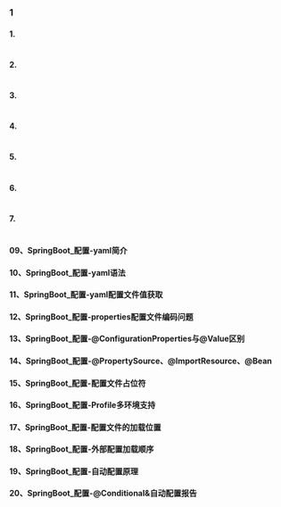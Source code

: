 ### 1

#### 1.

```xml


```

#### 2.

```java

```

#### 3.

```java

```

#### 4.

```java

```

#### 5.

```java

```

#### 6.

```java

```

#### 7.

```java

```

#### 09、SpringBoot_配置-yaml简介
#### 10、SpringBoot_配置-yaml语法
#### 11、SpringBoot_配置-yaml配置文件值获取
#### 12、SpringBoot_配置-properties配置文件编码问题
#### 13、SpringBoot_配置-@ConfigurationProperties与@Value区别
#### 14、SpringBoot_配置-@PropertySource、@ImportResource、@Bean
#### 15、SpringBoot_配置-配置文件占位符
#### 16、SpringBoot_配置-Profile多环境支持
#### 17、SpringBoot_配置-配置文件的加载位置
#### 18、SpringBoot_配置-外部配置加载顺序
#### 19、SpringBoot_配置-自动配置原理
#### 20、SpringBoot_配置-@Conditional&自动配置报告